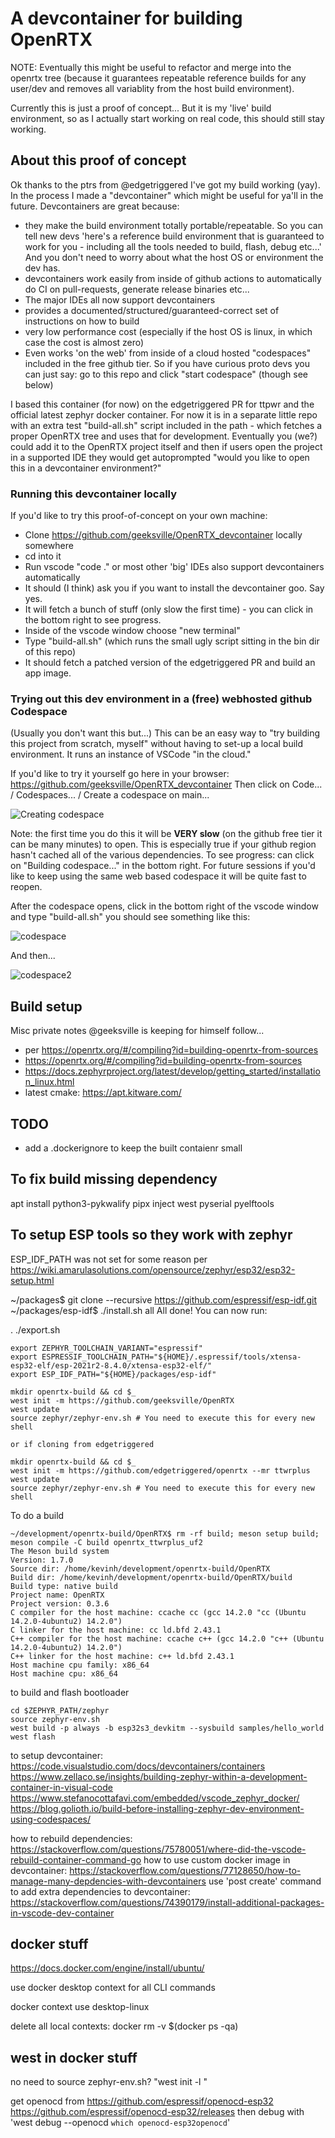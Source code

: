 # A devcontainer for building OpenRTX

NOTE: Eventually this might be useful to refactor and merge into the openrtx tree (because it 
guarantees repeatable reference builds for any user/dev and removes all variablity from the host
build environment).  

Currently this is just a proof of concept...  But it is my 'live' build environment, so as I actually start working on real code, this should still stay working.

## About this proof of concept

Ok thanks to the ptrs from @edgetriggered I've got my build working (yay).  In the process I made a "devcontainer" which might be useful for ya'll in the future.  Devcontainers are great because:

* they make the build environment totally portable/repeatable.  So you can tell new devs 'here's a reference build environment that is guaranteed to work for you - including all the tools needed to build, flash, debug etc...' And you don't need to worry about what the host OS or environment the dev has.
* devcontainers work easily from inside of github actions to automatically do CI on pull-requests, generate release binaries etc...
* The major IDEs all now support devcontainers
* provides a documented/structured/guaranteed-correct set of instructions on how to build
* very low performance cost (especially if the host OS is linux, in which case the cost is almost zero)
* Even works 'on the web' from inside of a cloud hosted "codespaces" included in the free github tier.  So if you have curious proto devs you can just say: go to this repo and click "start codespace" (though see below)

I based this container (for now) on the edgetriggered PR for ttpwr and the official latest zephyr docker container.  For now it is in a separate little repo with an extra test "build-all.sh" script included in the path - which fetches a proper OpenRTX tree and uses that for development.  Eventually you (we?) could add it to the OpenRTX project itself and then if users open the project in a supported IDE they would get autoprompted "would you like to open this in a devcontainer environment?"

### Running this devcontainer locally

If you'd like to try this proof-of-concept on your own machine:

* Clone https://github.com/geeksville/OpenRTX_devcontainer locally somewhere
* cd into it
* Run vscode "code ." or most other 'big' IDEs also support devcontainers automatically
* It should (I think) ask you if you want to install the devcontainer goo.  Say yes.
* It will fetch a bunch of stuff (only slow the first time) - you can click in the bottom right to see progress.
* Inside of the vscode window choose "new terminal" 
* Type "build-all.sh" (which runs the small ugly script sitting in the bin dir of this repo)
* It should fetch a patched version of the edgetriggered PR and build an app image.

### Trying out this dev environment in a (free) webhosted github Codespace

(Usually you don't want this but...) This can be an easy way to "try building this project from scratch, myself" without having to set-up a local build environment.  It runs an instance of VSCode "in the cloud."

If you'd like to try it yourself go here in your browser: https://github.com/geeksville/OpenRTX_devcontainer
Then click on Code... / Codespaces... / Create a codespace on main...

![Creating codespace](doc/codespace.png?raw=true "Creating codespace")

Note: the first time you do this it will be **VERY slow** (on the github free tier it can be many minutes) to open.  This is especially true if your github region hasn't cached all of the various dependencies.
To see progress: can click on "Building codespace..." in the bottom right. 
For future sessions if you'd like to keep using the same web based codespace it will be quite fast to reopen.

After the codespace opens, click in the bottom right of the vscode window and type "build-all.sh" you should see something like this:

![codespace](doc/codespaceinner.png?raw=true "Starting build")

And then...

![codespace2](doc/codespace2.png?raw=true "Build finished")

## Build setup

Misc private notes @geeksville is keeping for himself follow...

* per https://openrtx.org/#/compiling?id=building-openrtx-from-sources
* https://openrtx.org/#/compiling?id=building-openrtx-from-sources
* https://docs.zephyrproject.org/latest/develop/getting_started/installation_linux.html
* latest cmake: https://apt.kitware.com/ 

## TODO

* add a .dockerignore to keep the built contaienr small

## To fix build missing dependency

apt install python3-pykwalify
pipx inject west pyserial pyelftools

## To setup ESP tools so they work with zephyr 

ESP_IDF_PATH was not set for some reason
per https://wiki.amarulasolutions.com/opensource/zephyr/esp32/esp32-setup.html

~/packages$ git clone --recursive https://github.com/espressif/esp-idf.git
~/packages/esp-idf$ ./install.sh all
All done! You can now run:

  . ./export.sh


```
export ZEPHYR_TOOLCHAIN_VARIANT="espressif"
export ESPRESSIF_TOOLCHAIN_PATH="${HOME}/.espressif/tools/xtensa-esp32-elf/esp-2021r2-8.4.0/xtensa-esp32-elf/"
export ESP_IDF_PATH="${HOME}/packages/esp-idf"
```

```
mkdir openrtx-build && cd $_
west init -m https://github.com/geeksville/OpenRTX
west update
source zephyr/zephyr-env.sh # You need to execute this for every new shell

or if cloning from edgetriggered

mkdir openrtx-build && cd $_
west init -m https://github.com/edgetriggered/openrtx --mr ttwrplus
west update
source zephyr/zephyr-env.sh # You need to execute this for every new shell
```

To do a build
```
~/development/openrtx-build/OpenRTX$ rm -rf build; meson setup build; meson compile -C build openrtx_ttwrplus_uf2
The Meson build system
Version: 1.7.0
Source dir: /home/kevinh/development/openrtx-build/OpenRTX
Build dir: /home/kevinh/development/openrtx-build/OpenRTX/build
Build type: native build
Project name: OpenRTX
Project version: 0.3.6
C compiler for the host machine: ccache cc (gcc 14.2.0 "cc (Ubuntu 14.2.0-4ubuntu2) 14.2.0")
C linker for the host machine: cc ld.bfd 2.43.1
C++ compiler for the host machine: ccache c++ (gcc 14.2.0 "c++ (Ubuntu 14.2.0-4ubuntu2) 14.2.0")
C++ linker for the host machine: c++ ld.bfd 2.43.1
Host machine cpu family: x86_64
Host machine cpu: x86_64
```

to build and flash bootloader
```
cd $ZEPHYR_PATH/zephyr
source zephyr-env.sh
west build -p always -b esp32s3_devkitm --sysbuild samples/hello_world
west flash
```

to setup devcontainer: https://code.visualstudio.com/docs/devcontainers/containers
https://www.zellaco.se/insights/building-zephyr-within-a-development-container-in-visual-code 
https://www.stefanocottafavi.com/embedded/vscode_zephyr_docker/ 
https://blog.golioth.io/build-before-installing-zephyr-dev-environment-using-codespaces/ 

how to rebuild dependencies: https://stackoverflow.com/questions/75780051/where-did-the-vscode-rebuild-container-command-go
how to use custom docker image in devcontainer: https://stackoverflow.com/questions/77128650/how-to-manage-many-depdencies-with-devcontainers 
use 'post create' command to add extra dependencies to devcontainer: https://stackoverflow.com/questions/74390179/install-additional-packages-in-vscode-dev-container 

## docker stuff

https://docs.docker.com/engine/install/ubuntu/

use docker desktop context for all CLI commands

docker context use desktop-linux

delete all local contexts: docker rm -v $(docker ps -qa)

## west in docker stuff

no need to source zephyr-env.sh?
"west init -l <localdir>"

get openocd from https://github.com/espressif/openocd-esp32
https://github.com/espressif/openocd-esp32/releases
then debug with 'west debug --openocd `which openocd-esp32openocd`'
